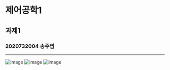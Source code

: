 # 제어공학1  
## 과제1  
### 2020732004 송주엽  
---
![image](https://github.com/user-attachments/assets/08784253-48aa-40af-bedb-689746310d61)
![image](https://github.com/user-attachments/assets/3974861e-c40a-4f9c-8a63-a67526e35e01)
![image](https://github.com/user-attachments/assets/f9ce6bf0-ffed-4401-8df0-8b739c8233ab)


